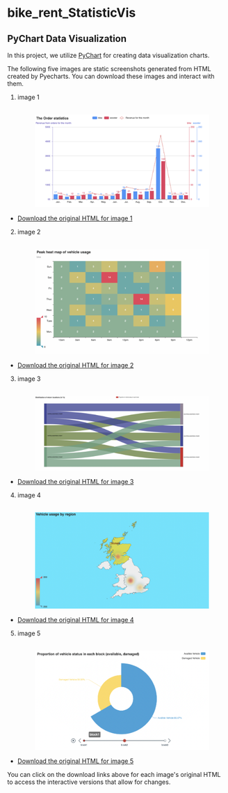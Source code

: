 # bike_rent_StatisticVis

## PyChart Data Visualization

In this project, we utilize [PyChart](https://pyecharts.org/) for creating data visualization charts.

The following five images are static screenshots generated from HTML created by Pyecharts. You can download these images and interact with them.

1. image 1
<br><br>
   <p align="center">
     <img src="image1.png" alt="image 1" width="400" />
   </p>
- [Download the original HTML for image 1](image1.html)

2. image 2
<br><br>
   <p align="center">
     <img src="image2.png" alt="image 2" width="400" />
   </p>
- [Download the original HTML for image 2](image1.html)

3. image 3
<br><br>
   <p align="center">
     <img src="image3.png" alt="image 3" width="400" />
   </p>
- [Download the original HTML for image 3](image3.html)

4. image 4
<br><br>
   <p align="center">
     <img src="image4.png" alt="image 1" width="400" />
   </p>
- [Download the original HTML for image 4](image4.html)

5. image 5
<br><br>
   <p align="center">
     <img src="image5.png" alt="image 5" width="400" />
   </p>
- [Download the original HTML for image 5](image5.html)

You can click on the download links above for each image's original HTML to access the interactive versions that allow for changes.


